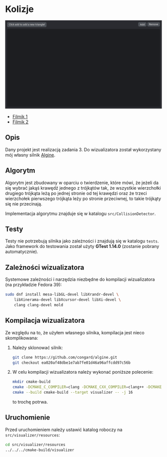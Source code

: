 # Kolizje

![demo](pictures/demo.gif)

- [Filmik 1](https://youtu.be/uD7VBqZty5M)
- [Filmik 2](https://youtu.be/9EaZpsD0348)

## Opis

Dany projekt jest realizacją zadania 3. Do wizualizatora został wykorzystany mój własny
silnik [Algine](https://github.com/congard/algine).

## Algorytm

Algorytm jest zbudowany w oparciu o twierdzenie, które mówi, że jeżeli da się wybrać jakąś
krawędź jednego z trójkątów tak, że wszystkie wierzchołki drugiego trójkąta leżą po jednej
stronie od tej krawędzi oraz że trzeci wierzchołek pierwszego trójkąta leży po stronie
przeciwnej, to takie trójkąty się nie przecinają.

Implementacja algorytmu znajduje się w katalogu `src/CollisionDetector`.

## Testy

Testy nie potrzebują silnika jako zależności i znajdują się w katalogu `tests`.
Jako framework do testowania został użyty **GTest 1.14.0** (zostanie pobrany automatycznie).

## Zależności wizualizatora

Systemowe zależności i narzędzia niezbędne do kompilacji wizualizatora (na przykładzie Fedora 39):

```bash
sudo dnf install mesa-libGL-devel libXrandr-devel \
    libXinerama-devel libXcursor-devel libXi-devel \
    clang clang-devel mold
```

## Kompilacja wizualizatora

Ze względu na to, że użyłem własnego silnika, kompilacja jest nieco skomplikowana:

1. Należy sklonować silnik:
   ```bash
   git clone https://github.com/congard/algine.git
   git checkout ea020af48dbe1e7ab7fe01d46a96affcdd97c56b
   ```

2. W celu kompilacji wizualizatora należy wykonać poniższe polecenie:
   ```bash
   mkdir cmake-build
   cmake -DCMAKE_C_COMPILER=clang -DCMAKE_CXX_COMPILER=clang++ -DCMAKE_BUILD_TYPE=Debug -B cmake-build -G "Ninja" -DALGINE_PATH="/ścieżka/do/silnika"
   cmake --build cmake-build --target visualizer -- -j 16
   ```
   to trochę potrwa.

## Uruchomienie

Przed uruchomieniem należy ustawić katalog roboczy na `src/visualizer/resources`:

```bash
cd src/visualizer/resources
../../../cmake-build/visualizer
```